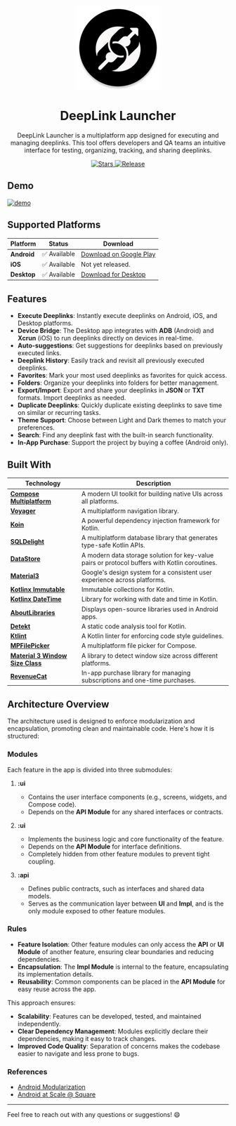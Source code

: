 <p align="center">
  <img src="androidApp/src/main/res/mipmap-xxxhdpi/ic_launcher_round.webp" alt="DeepLink Launcher Logo" />
</p>

<h1 align="center">DeepLink Launcher</h1>

<p align="center">
  DeepLink Launcher is a multiplatform app designed for executing and managing deeplinks. This tool offers developers and QA teams an intuitive interface for testing, organizing, tracking, and sharing deeplinks.
</p>

<p align="center">
  <a href="https://github.com/FelipeKoga/deeplink-launcher/stargazers">
    <img src="https://img.shields.io/github/stars/FelipeKoga/deeplink-launcher" alt="Stars" />
  </a>
  <a href="https://github.com/FelipeKoga/deeplink-launcher/actions/workflows/release.yml">
    <img src="https://github.com/FelipeKoga/deeplink-launcher/actions/workflows/release.yml/badge.svg" alt="Release" />
  </a>
</p>

## Demo
[![demo](https://github.com/user-attachments/assets/174c5fdd-8e15-4ae2-aa9c-94fc72e2c13c)](https://www.youtube.com/watch?v=umB3ZlYJMGA)

## Supported Platforms

| Platform  | Status  | Download                                                      |
|-----------|---------|--------------------------------------------------------------|
| **Android**  | ✅ Available | [Download on Google Play](https://play.google.com/store/apps/details?id=dev.koga.deeplinklauncher.android) |
| **iOS**      | ✅ Available | Not yet released.                                             |
| **Desktop**  | ✅ Available | [Download for Desktop](https://github.com/FelipeKoga/deeplink-launcher/releases) |

## Features

- **Execute Deeplinks**: Instantly execute deeplinks on Android, iOS, and Desktop platforms.
- **Device Bridge**: The Desktop app integrates with **ADB** (Android) and **Xcrun** (iOS) to run deeplinks directly on devices in real-time.
- **Auto-suggestions**: Get suggestions for deeplinks based on previously executed links.
- **Deeplink History**: Easily track and revisit all previously executed deeplinks.
- **Favorites**: Mark your most used deeplinks as favorites for quick access.
- **Folders**: Organize your deeplinks into folders for better management.
- **Export/Import**: Export and share your deeplinks in **JSON** or **TXT** formats. Import deeplinks as needed.
- **Duplicate Deeplinks**: Quickly duplicate existing deeplinks to save time on similar or recurring tasks.
- **Theme Support**: Choose between Light and Dark themes to match your preferences.
- **Search**: Find any deeplink fast with the built-in search functionality.
- **In-App Purchase**: Support the project by buying a coffee (Android only).

## Built With

| Technology | Description |
|------------|-------------|
| [**Compose Multiplatform**](https://github.com/JetBrains/compose-jb) | A modern UI toolkit for building native UIs across all platforms. |
| [**Voyager**](https://github.com/adrielcafe/voyager) | A multiplatform navigation library. |
| [**Koin**](https://insert-koin.io/) | A powerful dependency injection framework for Kotlin. |
| [**SQLDelight**](https://cashapp.github.io/sqldelight/) | A multiplatform database library that generates type-safe Kotlin APIs. |
| [**DataStore**](https://developer.android.com/jetpack/androidx/releases/datastore) | A modern data storage solution for key-value pairs or protocol buffers with Kotlin coroutines. |
| [**Material3**](https://m3.material.io/) | Google's design system for a consistent user experience across platforms. |
| [**Kotlinx Immutable**](https://github.com/Kotlin/kotlinx.collections.immutable) | Immutable collections for Kotlin. |
| [**Kotlinx DateTime**](https://github.com/Kotlin/kotlinx-datetime) | Library for working with date and time in Kotlin. |
| [**AboutLibraries**](https://github.com/mikepenz/AboutLibraries) | Displays open-source libraries used in Android apps. |
| [**Detekt**](https://github.com/detekt/detekt) | A static code analysis tool for Kotlin. |
| [**Ktlint**](https://github.com/pinterest/ktlint) | A Kotlin linter for enforcing code style guidelines. |
| [**MPFilePicker**](https://github.com/Wavesonics/compose-multiplatform-file-picker) | A multiplatform file picker for Compose. |
| [**Material 3 Window Size Class**](https://github.com/chrisbanes/material3-windowsizeclass-multiplatform) | A library to detect window size across different platforms. |
| [**RevenueCat**](https://www.revenuecat.com/) | In-app purchase library for managing subscriptions and one-time purchases. |

## Architecture Overview

The architecture used is designed to enforce modularization and encapsulation, promoting clean and maintainable code. Here's how it is structured:

### Modules
Each feature in the app is divided into three submodules:

1. **:ui**
   - Contains the user interface components (e.g., screens, widgets, and Compose code).
   - Depends on the **API Module** for any shared interfaces or contracts.

2. **:ui**
   - Implements the business logic and core functionality of the feature.
   - Depends on the **API Module** for interface definitions.
   - Completely hidden from other feature modules to prevent tight coupling.

3. **:api**
   - Defines public contracts, such as interfaces and shared data models.
   - Serves as the communication layer between **UI** and **Impl**, and is the only module exposed to other feature modules.

### Rules
- **Feature Isolation**: Other feature modules can only access the **API** or **UI Module** of another feature, ensuring clear boundaries and reducing dependencies.
- **Encapsulation**: The **Impl Module** is internal to the feature, encapsulating its implementation details.
- **Reusability**: Common components can be placed in the **API Module** for easy reuse across the app.

This approach ensures:
- **Scalability**: Features can be developed, tested, and maintained independently.
- **Clear Dependency Management**: Modules explicitly declare their dependencies, making it easy to track changes.
- **Improved Code Quality**: Separation of concerns makes the codebase easier to navigate and less prone to bugs.

### References
- [Android Modularization](https://www.reddit.com/r/RedditEng/comments/vwrrrf/android_modularization/)
- [Android at Scale @ Square](https://www.droidcon.com/2019/11/15/android-at-scale-square/)


---

Feel free to reach out with any questions or suggestions! 😄
